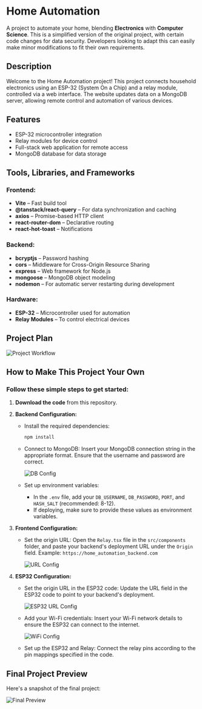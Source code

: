 <!-- # Home_Automation
A project for home automation. This is the dummy project of the original, some code changes have been made for the purpose of data security. Developers tryping to copy this project just have to make minor changes to adjust this to there own requirements.

## Description
welcome to this project where I have combined the <b> Electronics </b> of a house with my <b>Computer Science </b> knowledge to automate it. <br/>
I coded the ESP-32 a System On a Chip (SOC) connected to a relay module along with a website that updates the data on a MongoDB server.

## Features

## Tools, Libraries and Frameworks used 
<b>FRONTEND: </b>
1. Vite
2. @tanstack/react-query
3. axios
5. react-router-dom
8. react-hot-toast
9. Tailwindcss as Postcss

<b>BACKEND: </b>
1. bcryptjs
2. cors
3. express
4. mongoose
5. nodemon

<b>HARDWARAE: </b>
1. ESP-32 
2. Relay Modules


## Project Plan
<img src="./assets/workflow.jpg" height="1000px" />


## Make this project your own and automate the home.
### follow these simple steps...

1. **Download the code from this Repository.**

2. **Configuring Backend...** 
    - Install required dependencies <br/><br/>
    Move to the web folder and on the terminal paste the following command to install all required libraries.
<br/><br/>
    ```bash
    npm install
    ```

    - Connect the MongoDB <br/><br/>
    <br/><br/> <img src="./assets/db_config.png" height="400px" /> <br/><br/>
     here add your database connection string in same format and remember the username and password from mongo.

    - Configure the env file
     In the env file place your username, password, port number and the hashing number (recommended 8-12).
     Do the same when deploying by providing these as environment variables.
    
3. **Configuring Frontend...**

    - Putting in origin URL. <br/><br/>
     Move to the components folder under src in Client and open Relay.tsx file. Now under the Origin field paste your URL origin where Backend was deployed.
     example : Home_automation_Backend.com
   <br/><br/> <img src="./assets/url_config.png" height="400px" />

4. **Configure the ESP32 code.**

    - Putting in origin URL.
   <br/><br/> <img src="./assets/espurl_config.png" height="200px" /> <br/><br/>
    Remove this part and paste your URL origin where Backend was deployed. Similar to the previous part.

    - Adding WIFI credentials.
   <br/><br/> <img src="./assets/wifi_config.png" height="200px" /> <br/><br/>
    Add your network details here.

    - Setting up ESP32 and relay. <br/><br/>
    Connect the relay pins to same pins mentioned in the code.


## Final project preview
<img src="./assets/Complete.jpeg" height="800px" /> -->

# Home Automation

A project to automate your home, blending **Electronics** with **Computer Science**. This is a simplified version of the original project, with certain code changes for data security. Developers looking to adapt this can easily make minor modifications to fit their own requirements.

## Description

Welcome to the Home Automation project! This project connects household electronics using an ESP-32 (System On a Chip) and a relay module, controlled via a web interface. The website updates data on a MongoDB server, allowing remote control and automation of various devices.

## Features
- ESP-32 microcontroller integration
- Relay modules for device control
- Full-stack web application for remote access
- MongoDB database for data storage

## Tools, Libraries, and Frameworks

### Frontend:
- **Vite** – Fast build tool
- **@tanstack/react-query** – For data synchronization and caching
- **axios** – Promise-based HTTP client
- **react-router-dom** – Declarative routing
- **react-hot-toast** – Notifications

<!-- **TailwindCSS** for styling -->

### Backend:
- **bcryptjs** – Password hashing
- **cors** – Middleware for Cross-Origin Resource Sharing
- **express** – Web framework for Node.js
- **mongoose** – MongoDB object modeling
- **nodemon** – For automatic server restarting during development

### Hardware:
- **ESP-32** – Microcontroller used for automation
- **Relay Modules** – To control electrical devices

## Project Plan

![Project Workflow](./assets/workflow.jpg)

## How to Make This Project Your Own

### Follow these simple steps to get started:

1. **Download the code** from this repository.

2. **Backend Configuration:**
   - Install the required dependencies:
     ```bash
     npm install
     ```
   - Connect to MongoDB:
     Insert your MongoDB connection string in the appropriate format. Ensure that the username and password are correct.

     ![DB Config](./assets/db_config.png)

   - Set up environment variables:
     - In the `.env` file, add your `DB_USERNAME`, `DB_PASSWORD`, `PORT`, and `HASH_SALT` (recommended: 8-12).
     - If deploying, make sure to provide these values as environment variables.

3. **Frontend Configuration:**
   - Set the origin URL:
     Open the `Relay.tsx` file in the `src/components` folder, and paste your backend's deployment URL under the `Origin` field.
     Example: `https://home_automation_backend.com`

     ![URL Config](./assets/url_config.png)

4. **ESP32 Configuration:**
   - Set the origin URL in the ESP32 code:
     Update the URL field in the ESP32 code to point to your backend's deployment.

     ![ESP32 URL Config](./assets/espurl_config.png)

   - Add your Wi-Fi credentials:
     Insert your Wi-Fi network details to ensure the ESP32 can connect to the internet.

     ![WiFi Config](./assets/wifi_config.png)

   - Set up the ESP32 and Relay:
     Connect the relay pins according to the pin mappings specified in the code.

## Final Project Preview

Here's a snapshot of the final project:

![Final Preview](./assets/Complete.jpeg)

